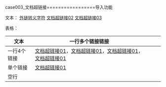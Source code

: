 case003_文档超链接=================导入功能

文本：
[外链转义字符](https://mbd.b2aidu.com/newspage/data/landingsuper?context=%7B%22nid%22%3A%22news_9697109433606302708%22%7D&n_type=1&p_from=4)
[文档超链接02](http://docs.jdcloud.com/cn/test/001)
[文档超链接03](http://docs.jdcloud.com/cn/test/test)

表格：


| 文本        | 一行多个链接链接                                                                                                                                                                                       |   |   |   |
|-------------|--------------------------------------------------------------------------------------------------------------------------------------------------------------------------------------------------------|---|---|---|
| 一行4个链接 | [文档超链接01](/documentation/test/test/test.md)，[文档超链接01](/documentation/test/test/test.md)，[文档超链接01](/documentation/test/test/test.md)，[文档超链接01](/documentation/test/test/test.md) |   |   |   |
| 单个链接    | [文档超链接01](/documentation/test/test/test.md)                                                                                                                                                       |   |   |   |
| 空行        |    
